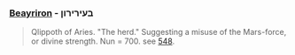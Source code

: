 ### [Beayriron](/keys/BOIRIRVNf) - בעירירון
> Qlippoth of Aries. "The herd." Suggesting a misuse of the Mars-force, or divine strength. Nun = 700. see [548](548).